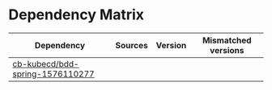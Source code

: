 # Dependency Matrix

Dependency | Sources | Version | Mismatched versions
---------- | ------- | ------- | -------------------
[cb-kubecd/bdd-spring-1576110277](https://github.com/cb-kubecd/bdd-spring-1576110277.git) |  | []() | 
